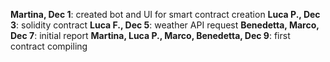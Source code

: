 **Martina, Dec 1**: created bot and UI for smart contract creation
**Luca P., Dec 3**: solidity contract
**Luca F., Dec 5**: weather API request
**Benedetta, Marco, Dec 7**: initial report
**Martina, Luca P., Marco, Benedetta, Dec 9**: first contract compiling